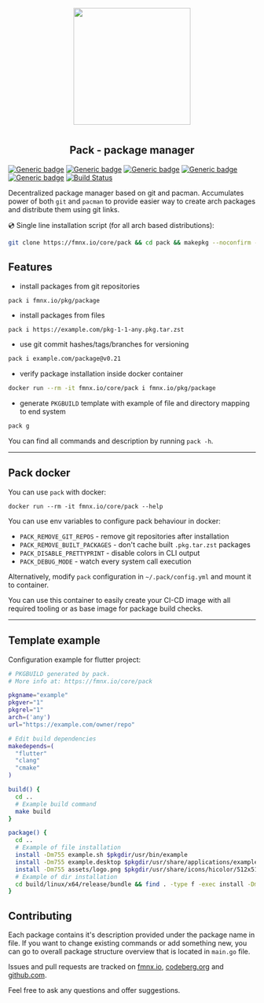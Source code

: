 <p align="center">
<img style="align: center; padding-left: 10px; padding-right: 10px; padding-bottom: 10px;" width="238px" height="238px" src="https://fmnx.io/dancheg97/Pictures/raw/branch/main/pack.png" />
</p>

<h2 align="center">Pack - package manager</h2>

[![Generic badge](https://img.shields.io/badge/LICENSE-GPL-orange.svg)](https://fmnx.io/core/pack/src/branch/main/LICENSE)
[![Generic badge](https://img.shields.io/badge/FMNX-REPO-006db0.svg)](https://fmnx.io/core/pack)
[![Generic badge](https://img.shields.io/badge/CODEBERG-REPO-45a3fb.svg)](https://codeberg.org/fmnx/pack)
[![Generic badge](https://img.shields.io/badge/GITHUB-REPO-white.svg)](https://github.com/fmnx-io/pack)
[![Generic badge](https://img.shields.io/badge/DOCKER-REGISTRY-blue.svg)](https://fmnx.io/core/-/packages/container/pack/latest)
[![Build Status](https://ci.fmnx.io/api/badges/core/pack/status.svg)](https://ci.fmnx.io/core/pack)

Decentralized package manager based on git and pacman. Accumulates power of both `git` and `pacman` to provide easier way to create arch packages and distribute them using git links.

💿 Single line installation script (for all arch based distributions):

```sh
git clone https://fmnx.io/core/pack && cd pack && makepkg --noconfirm -sfri
```

## Features

- install packages from git repositories

```sh
pack i fmnx.io/pkg/package
```

- install packages from files

```
pack i https://example.com/pkg-1-1-any.pkg.tar.zst
```

- use git commit hashes/tags/branches for versioning

```sh
pack i example.com/package@v0.21
```

- verify package installation inside docker container

```sh
docker run --rm -it fmnx.io/core/pack i fmnx.io/pkg/package
```

- generate `PKGBUILD` template with example of file and directory mapping to end system

```sh
pack g
```

You can find all commands and description by running `pack -h`.

---

## Pack docker

You can use `pack` with docker:

```
docker run --rm -it fmnx.io/core/pack --help
```

You can use env variables to configure pack behaviour in docker:

- `PACK_REMOVE_GIT_REPOS` - remove git repositories after installation
- `PACK_REMOVE_BUILT_PACKAGES` - don't cache built `.pkg.tar.zst` packages
- `PACK_DISABLE_PRETTYPRINT` - disable colors in CLI output
- `PACK_DEBUG_MODE` - watch every system call execution

Alternatively, modify `pack` configuration in `~/.pack/config.yml` and mount it to container.

You can use this container to easily create your CI-CD image with all required tooling or as base image for package build checks.

---

## Template example

Configuration example for flutter project:

```sh
# PKGBUILD generated by pack.
# More info at: https://fmnx.io/core/pack

pkgname="example"
pkgver="1"
pkgrel="1"
arch=('any')
url="https://example.com/owner/repo"

# Edit build dependencies
makedepends=(
  "flutter"
  "clang"
  "cmake"
)

build() {
  cd ..
  # Example build command
  make build
}

package() {
  cd ..
  # Example of file installation
  install -Dm755 example.sh $pkgdir/usr/bin/example
  install -Dm755 example.desktop $pkgdir/usr/share/applications/example.desktop
  install -Dm755 assets/logo.png $pkgdir/usr/share/icons/hicolor/512x512/apps/example.png
  # Example of dir installation
  cd build/linux/x64/release/bundle && find . -type f -exec install -Dm755 {} $pkgdir/usr/share/example/{} \; && cd $srcdir/..
}
```

## Contributing

Each package contains it's description provided under the package name in file. If you want to change existing commands or add something new, you can go to overall package structure overview that is located in `main.go` file.

Issues and pull requests are tracked on [fmnx.io](https://fmnx.io/core/pack), [codeberg.org](https://codeberg.org/fmnx/pack) and [github.com](https://github.com/fmnx-io/pack).

Feel free to ask any questions and offer suggestions.
